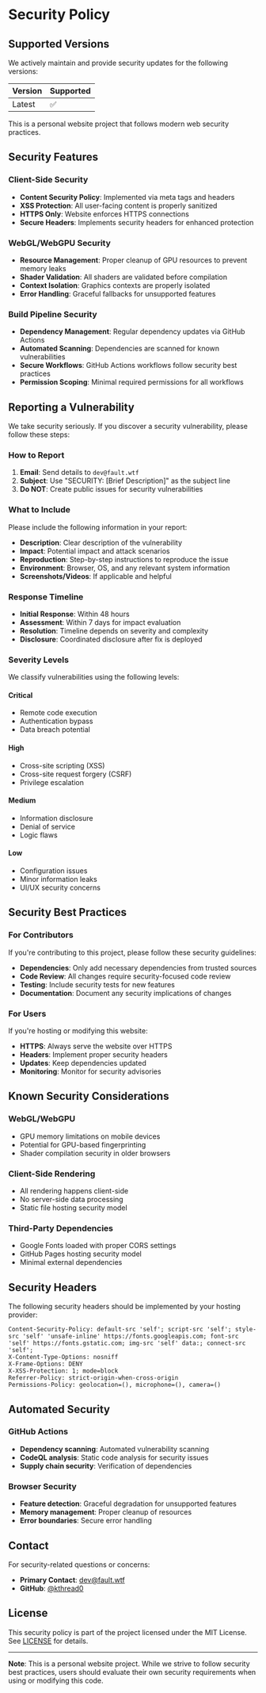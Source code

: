 # Security Policy

## Supported Versions

We actively maintain and provide security updates for the following versions:

| Version | Supported          |
| ------- | ------------------ |
| Latest  | :white_check_mark: |

This is a personal website project that follows modern web security practices.

## Security Features

### Client-Side Security

- **Content Security Policy**: Implemented via meta tags and headers
- **XSS Protection**: All user-facing content is properly sanitized
- **HTTPS Only**: Website enforces HTTPS connections
- **Secure Headers**: Implements security headers for enhanced protection

### WebGL/WebGPU Security

- **Resource Management**: Proper cleanup of GPU resources to prevent memory leaks
- **Shader Validation**: All shaders are validated before compilation
- **Context Isolation**: Graphics contexts are properly isolated
- **Error Handling**: Graceful fallbacks for unsupported features

### Build Pipeline Security

- **Dependency Management**: Regular dependency updates via GitHub Actions
- **Automated Scanning**: Dependencies are scanned for known vulnerabilities
- **Secure Workflows**: GitHub Actions workflows follow security best practices
- **Permission Scoping**: Minimal required permissions for all workflows

## Reporting a Vulnerability

We take security seriously. If you discover a security vulnerability, please follow these steps:

### How to Report

1. **Email**: Send details to `dev@fault.wtf`
2. **Subject**: Use "SECURITY: [Brief Description]" as the subject line
3. **Do NOT**: Create public issues for security vulnerabilities

### What to Include

Please include the following information in your report:

- **Description**: Clear description of the vulnerability
- **Impact**: Potential impact and attack scenarios
- **Reproduction**: Step-by-step instructions to reproduce the issue
- **Environment**: Browser, OS, and any relevant system information
- **Screenshots/Videos**: If applicable and helpful

### Response Timeline

- **Initial Response**: Within 48 hours
- **Assessment**: Within 7 days for impact evaluation
- **Resolution**: Timeline depends on severity and complexity
- **Disclosure**: Coordinated disclosure after fix is deployed

### Severity Levels

We classify vulnerabilities using the following levels:

#### Critical

- Remote code execution
- Authentication bypass
- Data breach potential

#### High

- Cross-site scripting (XSS)
- Cross-site request forgery (CSRF)
- Privilege escalation

#### Medium

- Information disclosure
- Denial of service
- Logic flaws

#### Low

- Configuration issues
- Minor information leaks
- UI/UX security concerns

## Security Best Practices

### For Contributors

If you're contributing to this project, please follow these security guidelines:

- **Dependencies**: Only add necessary dependencies from trusted sources
- **Code Review**: All changes require security-focused code review
- **Testing**: Include security tests for new features
- **Documentation**: Document any security implications of changes

### For Users

If you're hosting or modifying this website:

- **HTTPS**: Always serve the website over HTTPS
- **Headers**: Implement proper security headers
- **Updates**: Keep dependencies updated
- **Monitoring**: Monitor for security advisories

## Known Security Considerations

### WebGL/WebGPU

- GPU memory limitations on mobile devices
- Potential for GPU-based fingerprinting
- Shader compilation security in older browsers

### Client-Side Rendering

- All rendering happens client-side
- No server-side data processing
- Static file hosting security model

### Third-Party Dependencies

- Google Fonts loaded with proper CORS settings
- GitHub Pages hosting security model
- Minimal external dependencies

## Security Headers

The following security headers should be implemented by your hosting provider:

```http
Content-Security-Policy: default-src 'self'; script-src 'self'; style-src 'self' 'unsafe-inline' https://fonts.googleapis.com; font-src 'self' https://fonts.gstatic.com; img-src 'self' data:; connect-src 'self';
X-Content-Type-Options: nosniff
X-Frame-Options: DENY
X-XSS-Protection: 1; mode=block
Referrer-Policy: strict-origin-when-cross-origin
Permissions-Policy: geolocation=(), microphone=(), camera=()
```

## Automated Security

### GitHub Actions

- **Dependency scanning**: Automated vulnerability scanning
- **CodeQL analysis**: Static code analysis for security issues
- **Supply chain security**: Verification of dependencies

### Browser Security

- **Feature detection**: Graceful degradation for unsupported features
- **Memory management**: Proper cleanup of resources
- **Error boundaries**: Secure error handling

## Contact

For security-related questions or concerns:

- **Primary Contact**: <dev@fault.wtf>
- **GitHub**: [@kthread0](https://github.com/kthread0)

## License

This security policy is part of the project licensed under the MIT License. See [LICENSE](LICENSE) for details.

---

**Note**: This is a personal website project. While we strive to follow security best practices, users should evaluate their own security requirements when using or modifying this code.
